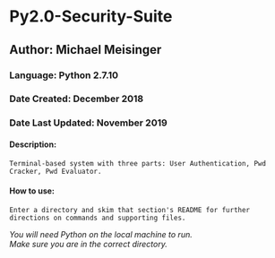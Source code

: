 # Py2.0-Security-Suite
## Author: Michael Meisinger
### Language: Python 2.7.10
### Date Created: December 2018
### Date Last Updated: November 2019

#### Description:

	Terminal-based system with three parts: User Authentication, Pwd Cracker, Pwd Evaluator.

#### How to use:

	Enter a directory and skim that section's README for further directions on commands and supporting files.


*You will need Python on the local machine to run.* <br>
*Make sure you are in the correct directory.*
